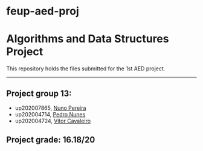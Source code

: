 # feup-aed-proj

# Algorithms and Data Structures Project


This repository holds the files submitted for the 1st AED project.

---

## Project group 13:
- up202007865, [Nuno Pereira](https://github.com/Naapperas)<br>
- up202004714, [Pedro Nunes](https://github.com/pedronunes19)<br>
- up202004724, [Vítor Cavaleiro](https://github.com/Cavaleiro132)<br>

## Project grade: 16.18/20
